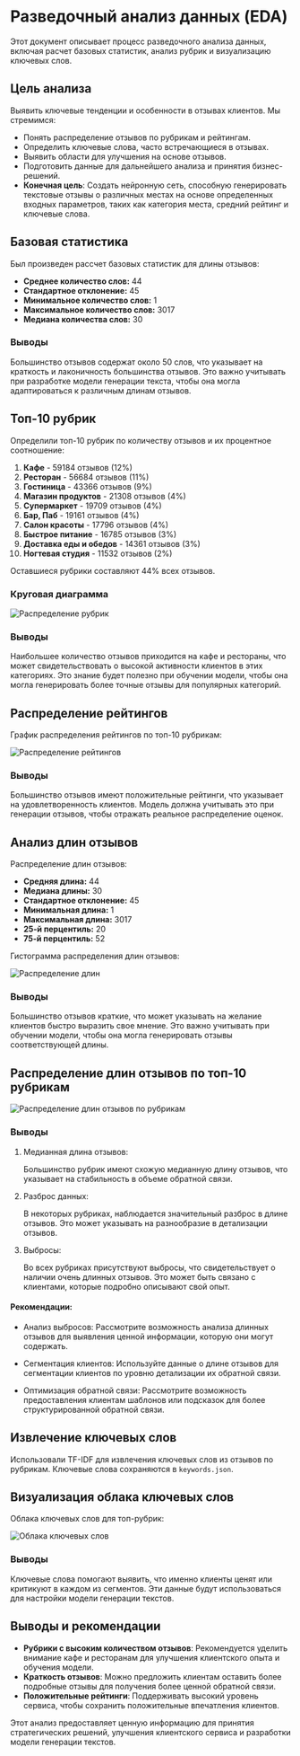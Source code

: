 # Разведочный анализ данных (EDA)

Этот документ описывает процесс разведочного анализа данных, включая расчет базовых статистик, анализ рубрик и визуализацию ключевых слов.

## Цель анализа

Выявить ключевые тенденции и особенности в отзывах клиентов. Мы стремимся:

- Понять распределение отзывов по рубрикам и рейтингам.
- Определить ключевые слова, часто встречающиеся в отзывах.
- Выявить области для улучшения на основе отзывов.
- Подготовить данные для дальнейшего анализа и принятия бизнес-решений.
- **Конечная цель**: Создать нейронную сеть, способную генерировать текстовые отзывы о различных местах на основе определенных входных параметров, таких как категория места, средний рейтинг и ключевые слова.


## Базовая статистика

Был произведен рассчет базовых статистик для длины отзывов:

- **Среднее количество слов:** 44
- **Стандартное отклонение:** 45
- **Минимальное количество слов:** 1
- **Максимальное количество слов:** 3017
- **Медиана количества слов:** 30

### Выводы

Большинство отзывов содержат около 50 слов, что указывает на краткость и лаконичность большинства отзывов.
Это важно учитывать при разработке модели генерации текста, чтобы она могла адаптироваться к различным длинам отзывов.

## Топ-10 рубрик

Определили топ-10 рубрик по количеству отзывов и их процентное соотношение:

1. **Кафе** - 59184 отзывов (12%)
2. **Ресторан** - 56684 отзывов (11%)
3. **Гостиница** - 43366 отзывов (9%)
4. **Магазин продуктов** - 21308 отзывов (4%)
5. **Супермаркет** - 19709 отзывов (4%)
6. **Бар, Паб** - 19161 отзывов (4%)
7. **Салон красоты** - 17796 отзывов (4%)
8. **Быстрое питание** - 16785 отзывов (3%)
9. **Доставка еды и обедов** - 14361 отзывов (3%)
10. **Ногтевая студия** - 11532 отзывов (2%)

Оставшиеся рубрики составляют 44% всех отзывов.

### Круговая диаграмма

![Распределение рубрик](img/rubrics_pie_chart.png)

### Выводы

Наибольшее количество отзывов приходится на кафе и рестораны, что может свидетельствовать о высокой активности клиентов в этих категориях.
Это знание будет полезно при обучении модели, чтобы она могла генерировать более точные отзывы для популярных категорий.

## Распределение рейтингов

График распределения рейтингов по топ-10 рубрикам:

![Распределение рейтингов](img/ratings_distribution.png)

### Выводы

Большинство отзывов имеют положительные рейтинги, что указывает на удовлетворенность клиентов.
Модель должна учитывать это при генерации отзывов, чтобы отражать реальное распределение оценок.

## Анализ длин отзывов

Распределение длин отзывов:

- **Средняя длина:** 44
- **Медиана длины:** 30
- **Стандартное отклонение:** 45
- **Минимальная длина:** 1
- **Максимальная длина:** 3017
- **25-й перцентиль:** 20
- **75-й перцентиль:** 52

Гистограмма распределения длин отзывов:

![Распределение длин](img/length_distribution.png)

### Выводы

Большинство отзывов краткие, что может указывать на желание клиентов быстро выразить свое мнение.
Это важно учитывать при обучении модели, чтобы она могла генерировать отзывы соответствующей длины.

## Распределение длин отзывов по топ-10 рубрикам

![Распределение длин отзывов по рубрикам](img/length_distribution_by_top_rubrics.png)

### Выводы

1. Медианная длина отзывов:

    Большинство рубрик имеют схожую медианную длину отзывов, что указывает на стабильность в объеме обратной связи.

2. Разброс данных:

    В некоторых рубриках, наблюдается значительный разброс в длине отзывов. Это может указывать на разнообразие в детализации отзывов.

1. Выбросы:

    Во всех рубриках присутствуют выбросы, что свидетельствует о наличии очень длинных отзывов. Это может быть связано с клиентами, которые подробно описывают свой опыт.

#### Рекомендации:

- Анализ выбросов: Рассмотрите возможность анализа длинных отзывов для выявления ценной информации, которую они могут содержать.

- Сегментация клиентов: Используйте данные о длине отзывов для сегментации клиентов по уровню детализации их обратной связи.

- Оптимизация обратной связи: Рассмотрите возможность предоставления клиентам шаблонов или подсказок для более структурированной обратной связи.

## Извлечение ключевых слов

Использовали TF-IDF для извлечения ключевых слов из отзывов по рубрикам. Ключевые слова сохраняются в `keywords.json`.

## Визуализация облака ключевых слов

Облака ключевых слов для топ-рубрик:

![Облака ключевых слов](img/combined_wordcloud.png)

### Выводы

Ключевые слова помогают выявить, что именно клиенты ценят или критикуют в каждом из сегментов.
Эти данные будут использоваться для настройки модели генерации текстов.

## Выводы и рекомендации

- **Рубрики с высоким количеством отзывов**: Рекомендуется уделить внимание кафе и ресторанам для улучшения клиентского опыта и обучения модели.
- **Краткость отзывов**: Можно предложить клиентам оставить более подробные отзывы для получения более ценной обратной связи.
- **Положительные рейтинги**: Поддерживать высокий уровень сервиса, чтобы сохранить положительные впечатления клиентов.

Этот анализ предоставляет ценную информацию для принятия стратегических решений, улучшения клиентского сервиса и разработки модели генерации текстов.
